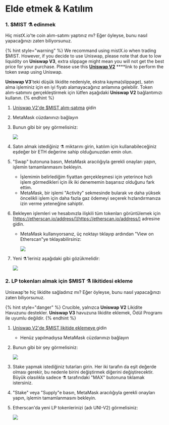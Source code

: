 # Elde etmek & Katılım

### 1. $MIST ⚗️ edinmek

Hiç mistX.io'te coin alım-satımı yaptınız mı? Eğer öyleyse, bunu nasıl yapacağınızı zaten biliyorsunuz.

{% hint style="warning" %}
We recommand using mistX.io when trading $MIST. However, if you decide to use Uniswap, please note that due to low liquidity on **Uniswap V3**, extra slippage might mean you will not get the best price for your purchase. Please use this [**Uniswap V2**](https://app.uniswap.org/#/swap?outputCurrency=0x88acdd2a6425c3faae4bc9650fd7e27e0bebb7ab&use=V2) ****link to perform the token swap using Uniswap.

**Uniswap V3**'teki düşük likidite nedeniyle, ekstra kayma\(slippage\), satın alma işleminiz için en iyi fiyatı alamayacağınız anlamına gelebilir. Token alım-satımını gerçekleştirmek için lütfen aşağıdaki **Uniswap V2** bağlantımızı kullanın.
{% endhint %}

1. [Uniswap V2'de $MIST alım-satıma](http://swap.alchemist.wtf/) gidin
2. MetaMask cüzdanınızı bağlayın
3. Bunun gibi bir şey görmelisiniz:

    ![](https://i.imgur.com/5rzgvpf.png)

4. Satın almak istediğiniz ⚗️ miktarını girin, katılım için kullanabileceğiniz eşdeğer bir ETH değerine sahip olduğunuzdan emin olun.
5. "Swap" butonuna basın, MetaMask aracılığıyla gerekli onayları yapın, işlemin tamamlanmasını bekleyin.
   * İşlemimin belirlediğim fiyattan gerçekleşmesi için yeterince hızlı işlem görmedikleri için ilk iki denememin başarısız olduğunu fark ettim.
   * MetaMask, bir işlemi "Activity" sekmesinde bularak ve daha yüksek öncelikli işlem için daha fazla gaz ödemeyi seçerek hızlandırmanıza izin verme yeteneğine sahiptir.
6. Bekleyen işlemleri ve hesabınızla ilişkili tüm tokenları görüntülemek için [https://etherscan.io/address/](https://etherscan.io/address/) adresine gidin.
   * MetaMask kullanıyorsanız, üç noktayı tıklayıp ardından "View on Etherscan"ye tıklayabilirsiniz:

     ![](https://i.imgur.com/jdzodQP.png)
7. Yeni ⚗️'leriniz aşağıdaki gibi gözükmelidir:

    ![](https://i.imgur.com/bF9wsrg.png)

### 2. LP tokenları almak için $MIST ⚗️ likitidesi ekleme

  
Uniswap'te hiç likidite sağladınız mı? Eğer öyleyse, bunu nasıl yapacağınızı zaten biliyorsunuz.

{% hint style="danger" %}
Crucible, yalnızca **Uniswap V2** Likidite Havuzunu destekler. **Uniswap V3** havuzuna likidite eklemek, Ödül Programı ile uyumlu değildir.
{% endhint %}

1. [Uniswap V2'de $MIST likitide eklemeye ](https://app.uniswap.org/#/add/v2/0x88acdd2a6425c3faae4bc9650fd7e27e0bebb7ab/ETH)gidin
   * Henüz yapılmadıysa MetaMask cüzdanınızı bağlayın
2. Bunun gibi bir şey görmelisiniz:

    ![](https://i.imgur.com/7paIEyF.png)

3. Stake yapmak istediğiniz tutarları girin. Her iki tarafın da eşit değerde olması gerekir, bu nedenle birini değiştirmek diğerini değiştirecektir. Büyük olasılıkla sadece ⚗️ tarafındaki "MAX" butonuna tıklamak istersiniz.
4. "Stake" veya "Supply"e basın, MetaMask aracılığıyla gerekli onayları yapın, işlemin tamamlanmasını bekleyin.
5. Etherscan'da yeni LP tokenlerinizi \(adı UNI-V2\) görmelisiniz:

    ![](https://i.imgur.com/6hAoHGw.png)

## 

